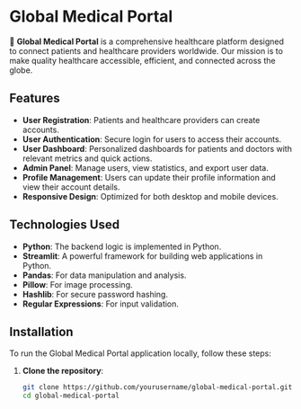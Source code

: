 # Global Medical Portal

🏥 **Global Medical Portal** is a comprehensive healthcare platform designed to connect patients and healthcare providers worldwide. Our mission is to make quality healthcare accessible, efficient, and connected across the globe.

## Features

- **User  Registration**: Patients and healthcare providers can create accounts.
- **User  Authentication**: Secure login for users to access their accounts.
- **User  Dashboard**: Personalized dashboards for patients and doctors with relevant metrics and quick actions.
- **Admin Panel**: Manage users, view statistics, and export user data.
- **Profile Management**: Users can update their profile information and view their account details.
- **Responsive Design**: Optimized for both desktop and mobile devices.

## Technologies Used

- **Python**: The backend logic is implemented in Python.
- **Streamlit**: A powerful framework for building web applications in Python.
- **Pandas**: For data manipulation and analysis.
- **Pillow**: For image processing.
- **Hashlib**: For secure password hashing.
- **Regular Expressions**: For input validation.

## Installation

To run the Global Medical Portal application locally, follow these steps:

1. **Clone the repository**:
   ```bash
   git clone https://github.com/yourusername/global-medical-portal.git
   cd global-medical-portal
